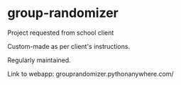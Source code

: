 # group-randomizer
Project requested from school client

Custom-made as per client's instructions.

Regularly maintained. 

Link to webapp:
grouprandomizer.pythonanywhere.com/
